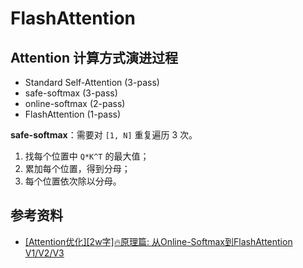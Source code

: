 # FlashAttention

## Attention 计算方式演进过程

- Standard Self-Attention (3-pass)
- safe-softmax (3-pass)
- online-softmax (2-pass)
- FlashAttention (1-pass)

**safe-softmax**：需要对 `[1, N]` 重复遍历 3 次。

1. 找每个位置中 `Q*K^T` 的最大值；
2. 累加每个位置，得到分母；
3. 每个位置依次除以分母。

## 参考资料

- [[Attention优化][2w字]🔥原理篇: 从Online-Softmax到FlashAttention V1/V2/V3](https://zhuanlan.zhihu.com/p/668888063?utm_psn=1750869971390193665)
